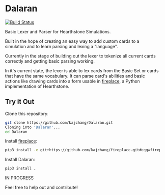# Dalaran

[![Build Status](https://travis-ci.org/kajchang/Dalaran.svg?branch=Simulator%2FParser)](https://travis-ci.org/kajchang/Dalaran)

Basic Lexer and Parser for Hearthstone Simulations.

Built in the hope of creating an easy way to add custom cards to a simulation and to learn parsing and lexing a "language".

Currently in the stage of building out the lexer to tokenize all current cards correctly and getting basic parsing working.

In it's current state, the lexer is able to lex cards from the Basic Set or cards that have the same vocabulary. It can parse card's abilities and basic actions like drawing cards into a form usable in [fireplace](https://github.com/jleclanche/fireplace), a Python implementation of Hearthstone.

## Try it Out


Clone this repository:

```bash
git clone https://github.com/kajchang/Dalaran.git
Cloning into 'Dalaran'...
cd Dalaran
```

Install [fireplace](https://github.com/jleclanche/fireplace):
```bash
pip3 install -e git+https://github.com/kajchang/fireplace.git#egg=fireplace
```

Install Dalaran:
```bash
pip3 install .
```

IN PROGRESS 

Feel free to help out and contribute!
